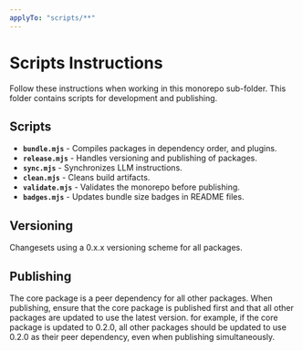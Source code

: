 ```yaml
---
applyTo: "scripts/**"
---
```


# Scripts Instructions

Follow these instructions when working in this monorepo sub-folder. This folder contains scripts for development and publishing.

## Scripts
- **`bundle.mjs`** - Compiles packages in dependency order, and plugins.
- **`release.mjs`** - Handles versioning and publishing of packages.
- **`sync.mjs`** - Synchronizes LLM instructions.
- **`clean.mjs`** - Cleans build artifacts.
- **`validate.mjs`** - Validates the monorepo before publishing.
- **`badges.mjs`** - Updates bundle size badges in README files.

## Versioning
Changesets using a 0.x.x versioning scheme for all packages.

## Publishing
The core package is a peer dependency for all other packages. When publishing, ensure that the core package is published first and that all other packages are updated to use the latest version. for example, if the core package is updated to 0.2.0, all other packages should be updated to use 0.2.0 as their peer dependency, even when publishing simultaneously.